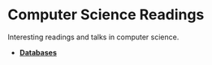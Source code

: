 # Computer Science Readings

Interesting readings and talks in computer science.

* [**Databases**](databases.md)